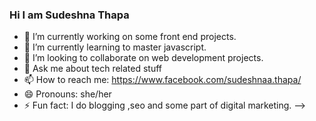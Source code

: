 ### Hi I am Sudeshna Thapa

- 🔭 I’m currently working on some front end projects.
- 🌱 I’m currently learning to master javascript.
- 👯 I’m looking to collaborate on web development projects.
- 💬 Ask me about tech related stuff
- 📫 How to reach me: https://www.facebook.com/sudeshnaa.thapa/
- 😄 Pronouns: she/her
- ⚡ Fun fact: I do blogging ,seo and some part of digital marketing.
-->
